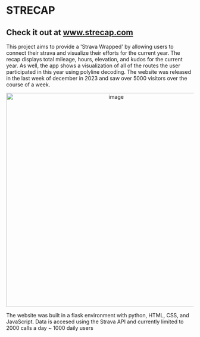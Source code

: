 # STRECAP
## Check it out at www.strecap.com
This project aims to provide a 'Strava Wrapped' by allowing users to connect their strava and visualize their efforts for the current year. The recap displays total mileage, hours, elevation, and kudos for the current year. As well, the app shows a visualization of all of the routes the user participated in this year using polyline decoding.
The website was released in the last week of december in 2023 and saw over 5000 visitors over the course of a week.

<p align="center">
<img width="575" alt="image" src="https://github.com/rajabatra/stravawrapped/assets/7356226/e81989a3-8a39-4c25-9f8c-38d4dfc95d64">
</p>

The website was built in a flask environment with python, HTML, CSS, and JavaScript. Data is accesed using the Strava API and currently limited to 2000 calls a day ~ 1000 daily users 
